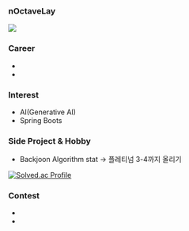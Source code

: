 ### nOctaveLay 

![](https://komarev.com/ghpvc/?username=nOctaveLay&color=green)

### Career
- 
- 

### Interest
- AI(Generative AI)
- Spring Boots

### Side Project & Hobby
- Backjoon Algorithm stat -> 플레티넘 3-4까지 올리기

[![Solved.ac Profile](http://mazassumnida.wtf/api/generate_badge?boj=wjddkdml1124)](https://solved.ac/wjddkdml1124)

### Contest
-
-
